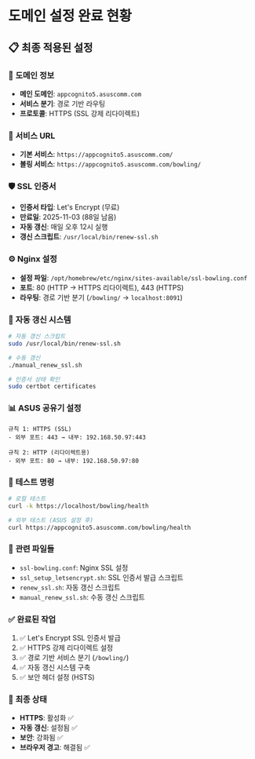 # 도메인 설정 완료 현황

## 📋 최종 적용된 설정

### 🎯 **도메인 정보**
- **메인 도메인**: `appcognito5.asuscomm.com`
- **서비스 분기**: 경로 기반 라우팅
- **프로토콜**: HTTPS (SSL 강제 리다이렉트)

### 🔧 **서비스 URL**
- **기본 서비스**: `https://appcognito5.asuscomm.com/`
- **볼링 서비스**: `https://appcognito5.asuscomm.com/bowling/`

### 🛡️ **SSL 인증서**
- **인증서 타입**: Let's Encrypt (무료)
- **만료일**: 2025-11-03 (88일 남음)
- **자동 갱신**: 매일 오후 12시 실행
- **갱신 스크립트**: `/usr/local/bin/renew-ssl.sh`

### ⚙️ **Nginx 설정**
- **설정 파일**: `/opt/homebrew/etc/nginx/sites-available/ssl-bowling.conf`
- **포트**: 80 (HTTP → HTTPS 리다이렉트), 443 (HTTPS)
- **라우팅**: 경로 기반 분기 (`/bowling/` → `localhost:8091`)

### 🔄 **자동 갱신 시스템**
```bash
# 자동 갱신 스크립트
sudo /usr/local/bin/renew-ssl.sh

# 수동 갱신
./manual_renew_ssl.sh

# 인증서 상태 확인
sudo certbot certificates
```

### 📊 **ASUS 공유기 설정**
```
규칙 1: HTTPS (SSL)
- 외부 포트: 443 → 내부: 192.168.50.97:443

규칙 2: HTTP (리다이렉트용)
- 외부 포트: 80 → 내부: 192.168.50.97:80
```

### 🧪 **테스트 명령**
```bash
# 로컬 테스트
curl -k https://localhost/bowling/health

# 외부 테스트 (ASUS 설정 후)
curl https://appcognito5.asuscomm.com/bowling/health
```

### 📁 **관련 파일들**
- `ssl-bowling.conf`: Nginx SSL 설정
- `ssl_setup_letsencrypt.sh`: SSL 인증서 발급 스크립트
- `renew_ssl.sh`: 자동 갱신 스크립트
- `manual_renew_ssl.sh`: 수동 갱신 스크립트

### ✅ **완료된 작업**
1. ✅ Let's Encrypt SSL 인증서 발급
2. ✅ HTTPS 강제 리다이렉트 설정
3. ✅ 경로 기반 서비스 분기 (`/bowling/`)
4. ✅ 자동 갱신 시스템 구축
5. ✅ 보안 헤더 설정 (HSTS)

### 🚀 **최종 상태**
- **HTTPS**: 활성화 ✅
- **자동 갱신**: 설정됨 ✅
- **보안**: 강화됨 ✅
- **브라우저 경고**: 해결됨 ✅
